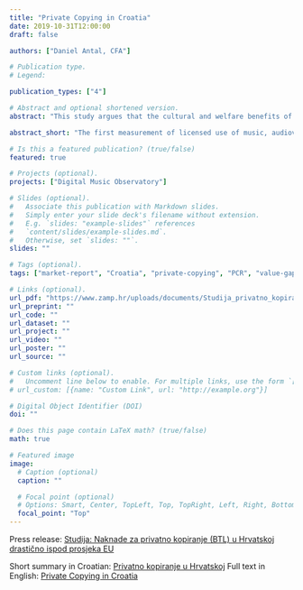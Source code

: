 ```yaml
---
title: "Private Copying in Croatia"
date: 2019-10-31T12:00:00
draft: false

authors: ["Daniel Antal, CFA"]

# Publication type.
# Legend:

publication_types: ["4"]

# Abstract and optional shortened version.
abstract: "This study argues that the cultural and welfare benefits of this private copying regime are enormous and important to create a good quality of life in Croatia for all age groups, but especially for young people, and it must be maintained. Furthermore, it is very advantageous for the tech sector, because their products are mainly used with unlicensed music and film copies, given that only a very small portion of the population pays for downloads, or subscribes to services like Spotify, Deezer or Netflix. The first measurement of licensed use of music, audiovisual content, home copying and value transfer to media platforms in Croatia for a practical update of the private copying remuneration in the country."

abstract_short: "The first measurement of licensed use of music, audiovisual content, home copying and value transfer to media platforms in Croatia for a practical update of the private copying remuneration in the country."

# Is this a featured publication? (true/false)
featured: true

# Projects (optional).
projects: ["Digital Music Observatory"]

# Slides (optional).
#   Associate this publication with Markdown slides.
#   Simply enter your slide deck's filename without extension.
#   E.g. `slides: "example-slides"` references 
#   `content/slides/example-slides.md`.
#   Otherwise, set `slides: ""`.
slides: ""

# Tags (optional).
tags: ["market-report", "Croatia", "private-copying", "PCR", "value-gap"]

# Links (optional).
url_pdf: "https://www.zamp.hr/uploads/documents/Studija_privatno_kopiranje_u_Hrvatskoj_DA_CEEMID.pdf"
url_preprint: ""
url_code: ""
url_dataset: ""
url_project: ""
url_video: ""
url_poster: ""
url_source: ""

# Custom links (optional).
#   Uncomment line below to enable. For multiple links, use the form `[{...}, {...}, {...}]`.
# url_custom: [{name: "Custom Link", url: "http://example.org"}]

# Digital Object Identifier (DOI)
doi: ""

# Does this page contain LaTeX math? (true/false)
math: true

# Featured image
image:
  # Caption (optional)
  caption: ""

  # Focal point (optional)
  # Options: Smart, Center, TopLeft, Top, TopRight, Left, Right, BottomLeft, Bottom, BottomRight
  focal_point: "Top"
---
```


Press release: [Studija: Naknade za privatno kopiranje (BTL) u Hrvatskoj drastično ispod prosjeka EU](https://www.zamp.hr/clanak/pregled/2197/studija-naknade-za-privatno-kopiranje-btl-u-hrvatskoj-drasticno-ispod-prosjeka-eu)

Short summary in Croatian: [Privatno kopiranje u Hrvatskoj](https://www.zamp.hr/uploads/documents/Saetak_studije_na_hrvatskom_jeziku.pdf)
Full text in English: [Private Copying in Croatia](https://www.zamp.hr/uploads/documents/Studija_privatno_kopiranje_u_Hrvatskoj_DA_CEEMID.pdf)

